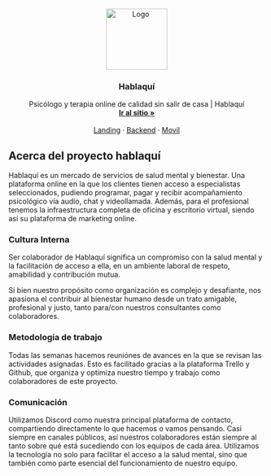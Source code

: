 <!-- PROJECT LOGO -->
<br />
<p align="center">
  <a href="https://github.com/othneildrew/Best-README-Template">
    <img src="https://cdn.hablaqui.cl/static/logo_tiny.png" alt="Logo" width="120" height="120">
  </a>

  <h3 align="center">Hablaquí</h3>

  <p align="center">
   Psicólogo y terapia online de calidad sin salir de casa | Hablaquí
    <br />
    <a href="https://hablaqui.cl"><strong>Ir al sitio »</strong></a>
    <br />
    <br />
    <a href="https://github.com/hablaqui/hablaqui-repository/tree/staging/landing">Landing</a>
    ·
    <a href="https://github.com/hablaqui/hablaqui-repository/tree/staging/api">Backend</a>
    ·
    <a href="https://github.com/hablaqui/hablaqui-repository/tree/staging/movil">Movil</a>
  </p>
</p>

<!-- ABOUT THE PROJECT -->
## Acerca del proyecto hablaquí

Hablaquí es un mercado de servicios de salud mental y bienestar. Una plataforma online en la que los clientes tienen acceso a especialistas seleccionados, pudiendo programar, pagar y recibir acompañamiento psicológico vía audio, chat y videollamada. Además, para el profesional tenemos la infraestructura completa de oficina y escritorio virtual, siendo así su plataforma de marketing online.

### Cultura Interna

Ser colaborador de Hablaquí significa un compromiso con la salud mental y la facilitación de acceso a ella, en un ambiente laboral de respeto, amabilidad y contribución mutua.

Si bien nuestro propósito como organización es complejo y desafiante, nos apasiona el contribuir al bienestar humano desde un trato amigable, profesional y justo, tanto para/con nuestros consultantes como colaboradores.

### Metodología de trabajo

Todas las semanas hacemos reuniónes de avances en la que se revisan las actividades asignadas. Esto es facilitado gracias a la plataforma Trello y Github, que organiza y optimiza nuestro tiempo y trabajo como colaboradores de este proyecto.

### Comunicación

Utilizamos Discord como nuestra principal plataforma de contacto, compartiendo directamente lo que hacemos o vamos pensando. Casi siempre en canales públicos, así nuestros colaboradores están siempre al tanto sobre qué está sucediendo con los equipos de cada área. Utilizamos la tecnología no solo para facilitar el acceso a la salud mental, sino que también como parte esencial del funcionamiento de nuestro equipo.

